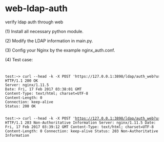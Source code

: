 # web-ldap-auth
verify ldap auth through web


(1) Install all necessary python module.

(2) Modify the LDAP information in main.py.

(3) Config your Nginx by the example nginx_auth.conf.

(4) Test case:

<code>
<pre>
test:~> curl --head -k -X POST 'https://127.0.0.1:3898/ldap/auth_web?user=test&passwd=1234'
HTTP/1.1 200 OK
Server: nginx/1.11.5
Date: Fri, 17 Feb 2017 03:38:01 GMT
Content-Type: text/html; charset=UTF-8
Content-Length: 0
Connection: keep-alive
Status: 200 OK

test:~> curl --head -k -X POST 'https://127.0.0.1:3898/ldap/auth_web?user=test&passwd=1233'
HTTP/1.1 203 Non-Authoritative Information
Server: nginx/1.11.5
Date: Fri, 17 Feb 2017 03:39:12 GMT
Content-Type: text/html; charset=UTF-8
Content-Length: 0
Connection: keep-alive
Status: 203 Non-Authoritative Information
</pre>
</code>


